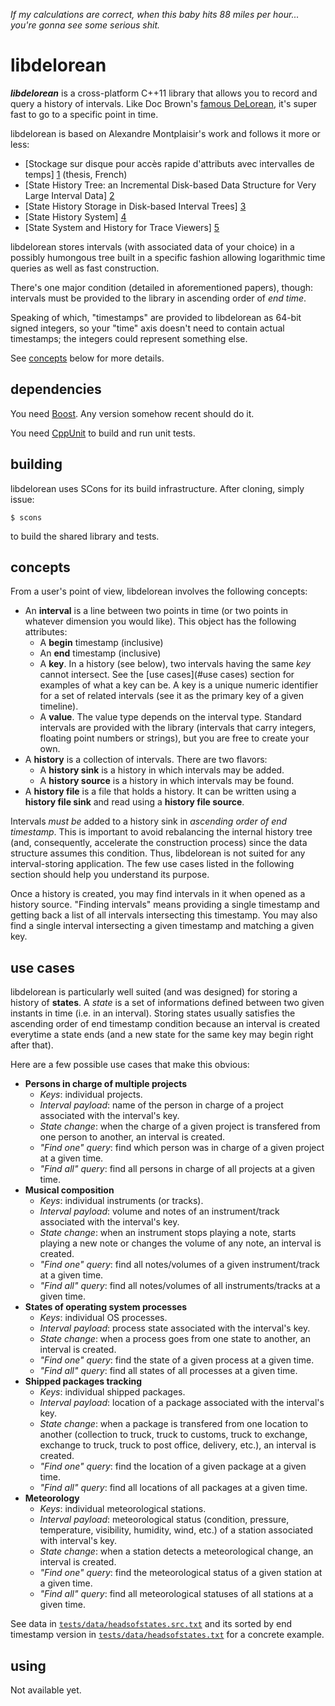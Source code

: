 _If my calculations are correct, when this baby hits 88 miles per hour...
you're gonna see some serious shit._


libdelorean
===========

***libdelorean*** is a cross-platform C++11 library that allows you to record
and query a history of intervals. Like Doc Brown's
[famous DeLorean](http://en.wikipedia.org/wiki/DeLorean_time_machine),
it's super fast to go to a specific point in time.

libdelorean is based on Alexandre Montplaisir's work and follows it more
or less:

  * [Stockage sur disque pour accès rapide d'attributs avec intervalles
    de temps] [1] (thesis, French)
  * [State History Tree: an Incremental Disk-based Data Structure for
    Very Large Interval Data] [2]
  * [State History Storage in Disk-based Interval Trees] [3]
  * [State History System] [4]
  * [State System and History for Trace Viewers] [5]

[1]: http://publications.polymtl.ca/752/1/2011_AlexandreMontplaisirGoncalve.pdf
[2]: http://www.dorsal.polymtl.ca/fr/system/files/document.pdf
[3]: http://dmct.dorsal.polymtl.ca/sites/dmct.dorsal.polymtl.ca/files/AMG_StateHistory_29062010.pdf
[4]: http://dmct.dorsal.polymtl.ca/sites/dmct.dorsal.polymtl.ca/files/AMG_StateHistory_20110511.pdf
[5]: http://secretaire.dorsal.polymtl.ca/~alexmont/AMG_StateHistory_20111209.pdf

libdelorean stores intervals (with associated data of your choice) in a
possibly humongous tree built in a specific fashion allowing logarithmic
time queries as well as fast construction.

There's one major condition (detailed in aforementioned papers), though:
intervals must be provided to the library in ascending order of *end time*.

Speaking of which, "timestamps" are provided to libdelorean as 64-bit signed
integers, so your "time" axis doesn't need to contain actual timestamps; the
integers could represent something else.

See [concepts](#concepts) below for more details.


dependencies
------------

You need [Boost](http://www.boost.org/). Any version somehow recent should
do it.

You need [CppUnit](http://cppunit.sourceforge.net/) to build and run
unit tests.


building
--------

libdelorean uses SCons for its build infrastructure. After cloning, simply
issue:

    $ scons

to build the shared library and tests.


concepts
--------

From a user's point of view, libdelorean involves the following concepts:

  * An **interval** is a line between two points in time (or two points in
    whatever dimension you would like). This object has the following
    attributes:
    * A **begin** timestamp (inclusive)
    * An **end** timestamp (inclusive)
    * A **key**. In a history (see below), two intervals having the same
      _key_ cannot intersect. See the [use cases](#use cases)
      section for examples of what a key can be. A key is a unique numeric
      identifier for a set of related intervals (see it as the primary key
      of a given timeline).
    * A **value**. The value type depends on the interval type. Standard
      intervals are provided with the library (intervals that carry integers,
      floating point numbers or strings), but you are free to create your
      own.
  * A **history** is a collection of intervals. There are two flavors:
    * A **history sink** is a history in which intervals may be added.
    * A **history source** is a history in which intervals may be found.
  * A **history file** is a file that holds a history. It can be written
    using a **history file sink** and read using a **history file source**.

Intervals _must be_ added to a history sink in _ascending order of end
timestamp_. This is important to avoid rebalancing the internal history tree
(and, consequently, accelerate the construction process) since the data
structure assumes this condition. Thus, libdelorean is not suited for any
interval-storing application. The few use cases listed in the following
section should help you understand its purpose.

Once a history is created, you may find intervals in it when opened as a
history source. "Finding intervals" means providing a single timestamp and
getting back a list of all intervals intersecting this timestamp. You may
also find a single interval intersecting a given timestamp and matching
a given key.


use cases
---------

libdelorean is particularly well suited (and was designed) for storing a
history of **states**. A _state_ is a set of informations defined between
two given instants in time (i.e. in an interval). Storing states usually
satisfies the ascending order of end timestamp condition because an interval
is created everytime a state ends (and a new state for the same key
may begin right after that).

Here are a few possible use cases that make this obvious:

  * **Persons in charge of multiple projects**
    * _Keys_: individual projects.
    * _Interval payload_: name of the person in charge of a project
      associated with the interval's key.
    * _State change_: when the charge of a given project is transfered from
      one person to another, an interval is created.
    * _"Find one" query_: find which person was in charge of a given
      project at a given time.
    * _"Find all" query_: find all persons in charge of all projects at a
      given time.
  * **Musical composition**
    * _Keys_: individual instruments (or tracks).
    * _Interval payload_: volume and notes of an instrument/track
      associated with the interval's key.
    * _State change_: when an instrument stops playing a note, starts
      playing a new note or changes the volume of any note, an interval
      is created.
    * _"Find one" query_: find all notes/volumes of a given instrument/track
      at a given time.
    * _"Find all" query_: find all notes/volumes of all instruments/tracks at
      a given time.
  * **States of operating system processes**
    * _Keys_: individual OS processes.
    * _Interval payload_: process state associated with the interval's key.
    * _State change_: when a process goes from one state to another,
      an interval is created.
    * _"Find one" query_: find the state of a given process at a given time.
    * _"Find all" query_: find all states of all processes at a given time.
  * **Shipped packages tracking**
    * _Keys_: individual shipped packages.
    * _Interval payload_: location of a package associated with the
      interval's key.
    * _State change_: when a package is transfered from one location to
      another (collection to truck, truck to customs, truck to exchange,
      exchange to truck, truck to post office, delivery, etc.), an interval
      is created.
    * _"Find one" query_: find the location of a given package at a given time.
    * _"Find all" query_: find all locations of all packages at a given time.
  * **Meteorology**
    * _Keys_: individual meteorological stations.
    * _Interval payload_: meteorological status (condition, pressure,
      temperature, visibility, humidity, wind, etc.) of a station associated
      with interval's key.
    * _State change_: when a station detects a meteorological change,
      an interval is created.
    * _"Find one" query_: find the meteorological status of a given station
      at a given time.
    * _"Find all" query_: find all meteorological statuses of all stations at
      a given time.

See data in [`tests/data/headsofstates.src.txt`](tests/data/headsofstates.src.txt)
and its sorted by end timestamp version in
[`tests/data/headsofstates.txt`](tests/data/headsofstates.txt) for a
concrete example.


using
-----

Not available yet.
